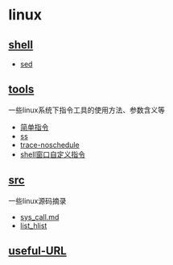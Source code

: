 # linux
## [shell](https://github.com/guguyayak/linux/tree/main/shell)
- [sed](https://github.com/guguyayak/linux/blob/main/shell/sed.md)
## [tools](https://github.com/guguyayak/linux/tree/main/tools)
一些linux系统下指令工具的使用方法、参数含义等
- [简单指令](https://github.com/guguyayak/linux/blob/main/tools/%E4%B8%80%E4%BA%9B%E7%AE%80%E5%8D%95%E6%8C%87%E4%BB%A4.md)
- [ss](https://github.com/guguyayak/linux/blob/main/tools/ss.md)
- [trace-noschedule](https://github.com/bytedance/trace-noschedule)
- [shell窗口自定义指令](https://github.com/guguyayak/linux/blob/main/tools/%E8%87%AA%E5%AE%9A%E4%B9%89%E6%8C%87%E4%BB%A4.md)
## [src](https://github.com/guguyayak/linux/tree/main/src)
一些linux源码摘录
- [sys_call.md](https://githubsys_call.md.com/guguyayak/linux/blob/main/src/sys_call.md)
- [list_hlist](https://github.com/guguyayak/linux/blob/main/src/list_hlist.md)

## [useful-URL](https://github.com/guguyayak/hello-world/blob/master/useful-URL.md)

